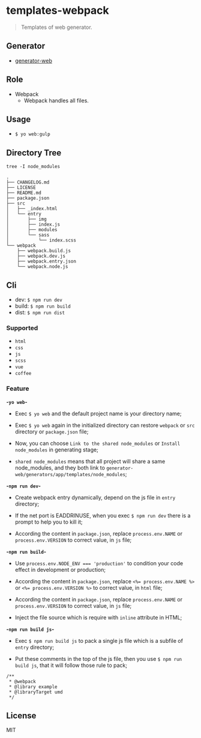# templates-webpack
> Templates of web generator.

## Generator

* [generator-web](https://github.com/lixinliang/generator-web)

## Role

* Webpack
    * Webpack handles all files.

## Usage

* `$ yo web:gulp`

## Directory Tree

`tree -I node_modules`

```
.
├── CHANGELOG.md
├── LICENSE
├── README.md
├── package.json
├── src
│   ├── _index.html
│   └── entry
│       ├── img
│       ├── index.js
│       ├── modules
│       └── sass
│           └── index.scss
└── webpack
    ├── webpack.build.js
    ├── webpack.dev.js
    ├── webpack.entry.json
    └── webpack.node.js
```

## Cli

* dev: `$ npm run dev`
* build: `$ npm run build`
* dist: `$ npm run dist`



### Supported

* `html`
* `css`
* `js`
* `scss`
* `vue`
* `coffee`

### Feature

**-`yo web`-**

* Exec `$ yo web` and the default project name is your directory name;

* Exec `$ yo web` again in the initialized directory can restore `webpack` or `src` directory or `package.json` file;

* Now, you can choose `Link to the shared node_modules` or `Install node_modules` in generating stage;

* `shared node_modules` means that all project will share a same node_modules, and they both link to `generator-web/generators/app/templates/node_modules`;

**-`npm run dev`-**

* Create webpack entry dynamically, depend on the js file in `entry` directory;

* If the net port is EADDRINUSE, when you exec `$ npm run dev` there is a prompt to help you to kill it;

* According the content in `package.json`, replace `process.env.NAME` or `process.env.VERSION` to correct value, in `js` file;

**-`npm run build`-**

* Use `process.env.NODE_ENV === 'production'` to condition your code effect in development or production;

* According the content in `package.json`, replace `<%= process.env.NAME %>` or `<%= process.env.VERSION %>` to correct value, in `html` file;

* According the content in `package.json`, replace `process.env.NAME` or `process.env.VERSION` to correct value, in `js` file;

* Inject the file source which is require with `inline` attribute in HTML;

**-`npm run build js`-**

* Exec `$ npm run build js` to pack a single js file which is a subfile of `entry` directory;

* Put these comments in the top of the js file, then you use `$ npm run build js`, that it will follow those rule to pack;
```
/**
 * @webpack
 * @library example
 * @libraryTarget umd
 */
```

## License

MIT
